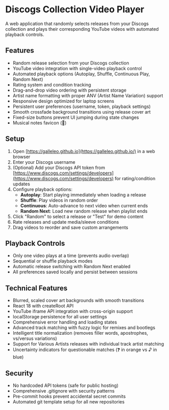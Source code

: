 # Discogs Collection Video Player

A web application that randomly selects releases from your Discogs collection and plays their corresponding YouTube videos with automated playback controls.

## Features

- Random release selection from your Discogs collection
- YouTube video integration with single-video playback control
- Automated playback options (Autoplay, Shuffle, Continuous Play, Random Next)
- Rating system and condition tracking
- Drag-and-drop video ordering with persistent storage
- Artist name formatting with proper ANV (Artist Name Variation) support
- Responsive design optimized for laptop screens
- Persistent user preferences (username, token, playback settings)
- Smooth crossfade background transitions using release cover art
- Fixed-size buttons prevent UI jumping during state changes
- Musical notes favicon (🎵)

## Setup

1. Open [https://galleleo.github.io](https://galleleo.github.io/) in a web browser
2. Enter your Discogs username
3. (Optional) Add your Discogs API token from [https://www.discogs.com/settings/developers](https://www.discogs.com/settings/developers) for rating/condition updates
4. Configure playback options:
   - **Autoplay**: Start playing immediately when loading a release
   - **Shuffle**: Play videos in random order
   - **Continuous**: Auto-advance to next video when current ends
   - **Random Next**: Load new random release when playlist ends
5. Click "Random" to select a release or "Test" for demo content
6. Rate releases and update media/sleeve conditions
7. Drag videos to reorder and save custom arrangements

## Playback Controls

- Only one video plays at a time (prevents audio overlap)
- Sequential or shuffle playback modes
- Automatic release switching with Random Next enabled
- All preferences saved locally and persist between sessions

## Technical Features

- Blurred, scaled cover art backgrounds with smooth transitions
- React 18 with createRoot API
- YouTube iframe API integration with cross-origin support
- localStorage persistence for all user settings
- Comprehensive error handling and loading states
- Advanced track matching with fuzzy logic for remixes and bootlegs
- Intelligent title normalization (removes filler words, apostrophes, vs/versus variations)
- Support for Various Artists releases with individual track artist matching
- Uncertainty indicators for questionable matches (❓ in orange vs ♪ in blue)

## Security

- No hardcoded API tokens (safe for public hosting)
- Comprehensive .gitignore with security patterns
- Pre-commit hooks prevent accidental secret commits
- Automated git template setup for all new repositories
